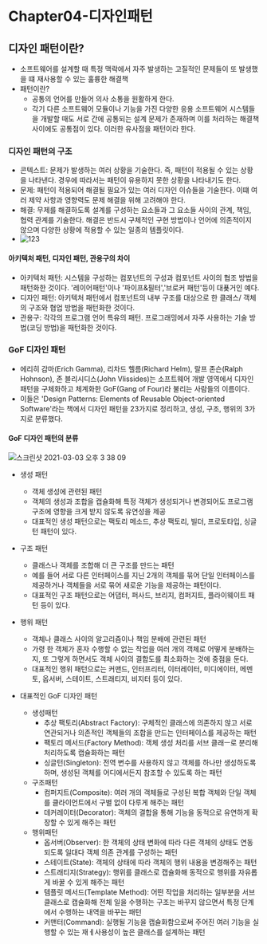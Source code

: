 # Chapter04-디자인패턴

## 디자인 패턴이란?
- 소프트웨어를 설계할 때 특정 맥락에서 자주 발생하는 고질적인 문제들이 또 발생했을 떄 재사용할 수 있는 훌륭한 해결책
- 패턴이란?
    - 공통의 언어를 만들어 의사 소통을 원활하게 한다.
    - 각기 다른 소프트웨어 모듈이나 기능을 가진 다양한 응용 소프트웨어 시스템들을 개발할 때도 서로 간에 공통되는 설계 문제가 존재하며 이를 처리하는 해결책 사이에도 공통점이 있다. 이러한 유사점을 패턴이라 한다.

### 디자인 패턴의 구조
- 콘텍스트: 문제가 발생하는 여러 상황을 기술한다. 즉, 패턴이 적용될 수 있는 상황을 나타낸다. 경우에 따라서는 패턴이 유용하지 못한 상황을 나타내기도 한다.
- 문제: 패턴이 적용되어 해결될 필요가 있는 여러 디자인 이슈들을 기술한다. 이떄 여러 제약 사항과 영향력도 문제 해결을 위해 고려해야 한다.
- 해결: 무제를 해결하도록 설계를 구성하는 요소들과 그 요소들 사이의 관계, 책임, 협력 관계를 기술한다. 해결은 반드시 구체적인 구현 방법이나 언어에 의존적이지 않으며 다양한 상황에 적용할 수 있는 일종의 템플릿이다.
- ![123](https://user-images.githubusercontent.com/44339530/109762769-7e0f2f00-7c34-11eb-9cd4-1ac03967fd2f.png)<br>
#### 아키텍처 패턴, 디자인 패턴, 관용구의 차이
- 아키텍처 패턴: 시스템을 구성하는 컴포넌트의 구성과 컴포넌트 사이의 협조 방법을 패턴화한 것이다. '레이어패턴'이나 '파이프&필터','브로커 패턴'등이 대푲거인 예다.
- 디자인 패턴: 아키텍처 패턴에서 컴포넌트의 내부 구조를 대상으로 한 클래스/ 객체의 구조와 협업 방법을 패턴화한 것이다.
- 관용구: 각각의 프로그램 언어 특유의 패턴. 프로그래밍에서 자주 사용하는 기술 방법(코딩 방법)을 패턴화한 것이다.

### GoF 디자인 패턴
- 에리히 감마(Erich Gamma), 리차드 헬름(Richard Helm), 랄프 존슨(Ralph Hohnson), 존 블리시디스(John Vlissides)는 소프트웨어 개발 영역에서 디자인 패턴을 구체화하고 체계화한 GoF(Gang of Four)라 불리는 사람들의 이름이다.
- 이들은 'Design Patterns: Elements of Reusable Object-oriented Software'라는 책에서 디자인 패턴을 23가지로 정리하고, 생성, 구조, 행위의 3가지로 분류했다.

#### GoF 디자인 패턴의 분류
![스크린샷 2021-03-03 오후 3 38 09](https://user-images.githubusercontent.com/44339530/109764126-76508a00-7c36-11eb-9d20-e54d1a462471.png)<br>

- 생성 패턴
    - 객체 생성에 관련된 패턴
    - 객체의 생성과 조합을 캡슐화해 특정 객체가 생성되거나 변경되어도 프로그램 구조에 영향을 크게 받지 않도록 유연성을 제공 
    - 대표적인 생성 패턴으로는 팩토리 메소드, 추상 팩토리, 빌더, 프로토타입, 싱글턴 패턴이 있다.

- 구조 패턴
    - 클래스나 객체를 조합해 더 큰 구조를 만드는 패턴
    - 예를 들어 서로 다른 인터페이스를 지닌 2개의 객체를 묶어 단일 인터페이스를 제공하거나 객체들을 서로 묶어 새로운 기능을 제공하는 패턴이다.
    - 대표적인 구조 패턴으로는 어댑터, 퍼사드, 브리지, 컴퍼지트, 플라이웨이트 패턴 등이 있다.

- 행위 패턴
    - 객체나 클래스 사이의 알고리즘이나 책임 분배에 관련된 패턴
    - 가령 한 객체가 혼자 수행할 수 없는 작업을 여러 개의 객체로 어떻게 분배하는지, 또 그렇게 하면서도 객체 사이의 결합도를 최소화하는 것에 중점을 둔다.
    - 대표적인 행위 패턴으로는 커맨드, 인터프리터, 이터레이터, 미디에이터, 메멘토, 옵서버, 스테이트, 스트래티지, 비지터 등이 있다.

-  대표적인 GoF 디자인 패턴
    - 생성패턴
        - 추상 팩토리(Abstract Factory): 구체적인 클래스에 의존하지 않고 서로 연관되거나 의존적인 객체들의 조합을 만드는 인터페이스를 제공하는 패턴
        - 팩토리 메서드(Factory Method): 객체 생성 처리를 서브 클래ㅡ로 분리해 처리하도록 캡슐화하는 패턴
        - 싱글턴(Singleton): 전역 변수를 사용하지 않고 객체를 하나만 생성하도록 하며, 생성된 객체를 어디에서든지 참조할 수 있도록 하는 패턴
    - 구조패턴
        - 컴퍼지트(Composite): 여러 개의 객체들로 구성된 복합 객체와 단일 객체를 클라이언트에서 구별 없이 다루게 해주는 패턴
        - 데커레이터(Decorator): 객체의 결합을 통해 기능을 동적으로 유연하게 확장할 수 있게 해주는 패턴
    - 행위패턴
        - 옵서버(Observer): 한 객체의 상태 변화에 따라 다른 객체의 상태도 연동되도록 일대다 객체 의존 관계를 구성하는 패턴
        - 스테이트(State): 객체의 상태에 따라 객체의 행위 내용을 변경해주는 패턴
        - 스트래티지(Strategy): 행위를 클래스로 캡슐화해 동적으로 행위를 자유롭게 바꿀 수 있게 해주는 패턴
        - 템플릿 메서드(Template Method): 어떤 작업을 처리하는 일부분을 서브 클래스로 캡슐화해 전체 일을 수행하는 구조는 바꾸지 않으면서 특정 단계에서 수행하는 내역을 바꾸는 패턴
        - 커맨터(Command): 실행될 기능을 캡슐화함으로써 주어진 여러 기능을 실행할 수 있는 재ㅔ사용성이 높은 클래스를 설계하는 패턴
        